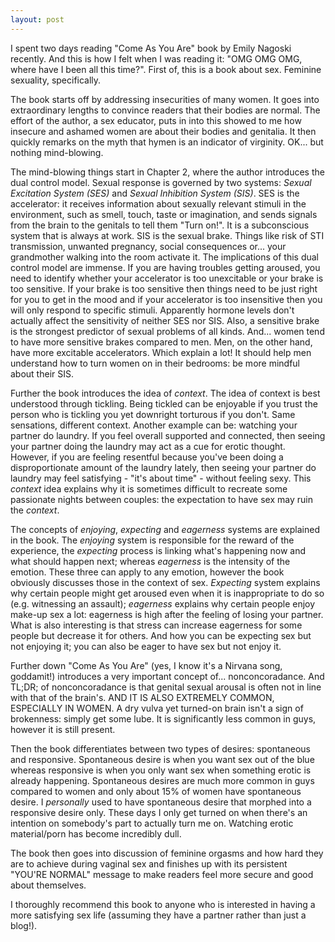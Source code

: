 ```yaml
---
layout: post
---
```


I spent two days reading "Come As You Are" book by Emily Nagoski recently. And
this is how I felt when I was reading it: "OMG OMG OMG, where have I been all
this time?". First of, this is a book about sex. Feminine sexuality,
specifically.

The book starts off by addressing insecurities of many women. It goes into
extraordinary lengths to convince readers that their bodies are normal. The
effort of the author, a sex educator, puts in into this showed to me how
insecure and ashamed women are about their bodies and genitalia. It then
quickly remarks on the myth that hymen is an indicator of virginity. OK... but
nothing mind-blowing.

The mind-blowing things start in Chapter 2, where the author introduces the
dual control model. Sexual response is governed by two systems: *Sexual
Excitation System (SES)* and *Sexual Inhibition System (SIS)*. SES is the
accelerator: it receives information about sexually relevant stimuli in the
environment, such as smell, touch, taste or imagination, and sends signals from
the brain to the genitals to tell them "Turn on!". It is a subconscious system
that is always at work. SIS is the sexual brake. Things like risk of STI
transmission, unwanted pregnancy, social consequences or... your grandmother
walking into the room activate it. The implications of this dual control model
are immense. If you are having troubles getting aroused, you need to identify
whether your accelerator is too unexcitable or your brake is too sensitive.  If
your brake is too sensitive then things need to be just right for you to get in
the mood and if your accelerator is too insensitive then you will only respond
to specific stimuli. Apparently hormone levels don't actually affect the
sensitivity of neither SES nor SIS. Also, a sensitive brake is the strongest
predictor of sexual problems of all kinds. And... women tend to have more
sensitive brakes compared to men. Men, on the other hand, have more excitable
accelerators.  Which explain a lot! It should help men understand how to turn
women on in their bedrooms: be more mindful about their SIS.

Further the book introduces the idea of *context*. The idea of context is best
understood through tickling. Being tickled can be enjoyable if you trust the
person who is tickling you yet downright torturous if you don't. Same
sensations, different context. Another example can be: watching your partner do
laundry. If you feel overall supported and connected, then seeing your partner
doing the laundry may act as a cue for erotic thought. However, if you are
feeling resentful because you've been doing a disproportionate amount of the
laundry lately, then seeing your partner do laundry may feel satisfying - "it's
about time" - without feeling sexy. This *context* idea explains why it is
sometimes difficult to recreate some passionate nights between couples: the
expectation to have sex may ruin the *context*.

The concepts of *enjoying*, *expecting* and *eagerness* systems are explained
in the book. The *enjoying* system is responsible for the reward of the
experience, the *expecting* process is linking what's happening now and what
should happen next; whereas *eagerness* is the intensity of the emotion. These
three can apply to any emotion, however the book obviously discusses those in
the context of sex. *Expecting* system explains why certain people might get
aroused even when it is inappropriate to do so (e.g. witnessing an assault);
*eagerness* explains why certain people enjoy make-up sex a lot: eagerness is
high after the feeling of losing your partner. What is also interesting is that
stress can increase eagerness for some people but decrease it for others. And
how you can be expecting sex but not enjoying it; you can also be eager to have
sex but not enjoy it.

Further down "Come As You Are" (yes, I know it's a Nirvana song, goddamit!)
introduces a very important concept of... nonconcoradance. And TL;DR; of
nonconcoradance is that genital sexual arousal is often not in line with that
of the brain's. AND IT IS ALSO EXTREMELY COMMON, ESPECIALLY IN WOMEN. A dry
vulva yet turned-on brain isn't a sign of brokenness: simply get some lube. It
is significantly less common in guys, however it is still present.

Then the book differentiates between two types of desires: spontaneous and
responsive. Spontaneous desire is when you want sex out of the blue whereas
responsive is when you only want sex when something erotic is already
happening. Spontaneous desires are much more common in guys compared to women
and only about 15% of women have spontaneous desire. I *personally* used to
have spontaneous desire that morphed into a responsive desire only. These days I
only get turned on when there's an intention on somebody's part to actually
turn me on. Watching erotic material/porn has become incredibly dull.

The book then goes into discussion of feminine orgasms and how hard they are to
achieve during vaginal sex and finishes up with its persistent "YOU'RE NORMAL"
message to make readers feel more secure and good about themselves.

I thoroughly recommend this book to anyone who is interested in having a more
satisfying sex life (assuming they have a partner rather than just a blog!).
